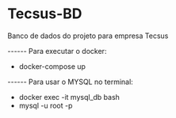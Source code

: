 # Tecsus-BD
Banco de dados do projeto para empresa Tecsus

------ Para executar o docker:
- docker-compose up

------ Para usar o MYSQL no terminal:
- docker exec -it mysql_db bash
- mysql -u root -p
